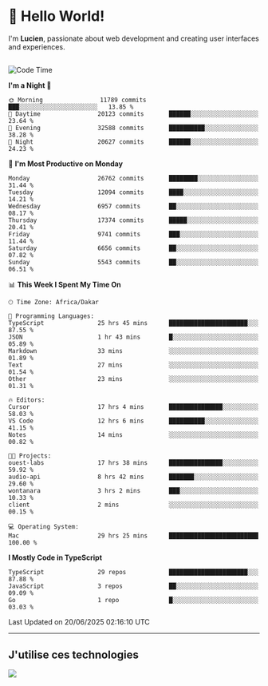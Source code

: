 # 👋 Hello World!

I'm **Lucien**, passionate about web development and creating user interfaces and experiences.

##

<!--START_SECTION:waka-->
![Code Time](http://img.shields.io/badge/Code%20Time-3%2C220%20hrs%2029%20mins-blue)

**I'm a Night 🦉** 

```text
🌞 Morning                11789 commits       ███░░░░░░░░░░░░░░░░░░░░░░   13.85 % 
🌆 Daytime                20123 commits       ██████░░░░░░░░░░░░░░░░░░░   23.64 % 
🌃 Evening                32588 commits       ██████████░░░░░░░░░░░░░░░   38.28 % 
🌙 Night                  20627 commits       ██████░░░░░░░░░░░░░░░░░░░   24.23 % 
```
📅 **I'm Most Productive on Monday** 

```text
Monday                   26762 commits       ████████░░░░░░░░░░░░░░░░░   31.44 % 
Tuesday                  12094 commits       ████░░░░░░░░░░░░░░░░░░░░░   14.21 % 
Wednesday                6957 commits        ██░░░░░░░░░░░░░░░░░░░░░░░   08.17 % 
Thursday                 17374 commits       █████░░░░░░░░░░░░░░░░░░░░   20.41 % 
Friday                   9741 commits        ███░░░░░░░░░░░░░░░░░░░░░░   11.44 % 
Saturday                 6656 commits        ██░░░░░░░░░░░░░░░░░░░░░░░   07.82 % 
Sunday                   5543 commits        ██░░░░░░░░░░░░░░░░░░░░░░░   06.51 % 
```


📊 **This Week I Spent My Time On** 

```text
🕑︎ Time Zone: Africa/Dakar

💬 Programming Languages: 
TypeScript               25 hrs 45 mins      ██████████████████████░░░   87.55 % 
JSON                     1 hr 43 mins        █░░░░░░░░░░░░░░░░░░░░░░░░   05.89 % 
Markdown                 33 mins             ░░░░░░░░░░░░░░░░░░░░░░░░░   01.89 % 
Text                     27 mins             ░░░░░░░░░░░░░░░░░░░░░░░░░   01.54 % 
Other                    23 mins             ░░░░░░░░░░░░░░░░░░░░░░░░░   01.31 % 

🔥 Editors: 
Cursor                   17 hrs 4 mins       ███████████████░░░░░░░░░░   58.03 % 
VS Code                  12 hrs 6 mins       ██████████░░░░░░░░░░░░░░░   41.15 % 
Notes                    14 mins             ░░░░░░░░░░░░░░░░░░░░░░░░░   00.82 % 

🐱‍💻 Projects: 
ouest-labs               17 hrs 38 mins      ███████████████░░░░░░░░░░   59.92 % 
audio-api                8 hrs 42 mins       ███████░░░░░░░░░░░░░░░░░░   29.60 % 
wontanara                3 hrs 2 mins        ███░░░░░░░░░░░░░░░░░░░░░░   10.33 % 
client                   2 mins              ░░░░░░░░░░░░░░░░░░░░░░░░░   00.15 % 

💻 Operating System: 
Mac                      29 hrs 25 mins      █████████████████████████   100.00 % 
```

**I Mostly Code in TypeScript** 

```text
TypeScript               29 repos            ██████████████████████░░░   87.88 % 
JavaScript               3 repos             ██░░░░░░░░░░░░░░░░░░░░░░░   09.09 % 
Go                       1 repo              █░░░░░░░░░░░░░░░░░░░░░░░░   03.03 % 
```




 Last Updated on 20/06/2025 02:16:10 UTC
<!--END_SECTION:waka-->
---

## J'utilise ces technologies

<p align="left">
  <a href="https://skillicons.dev">
    <img src="https://skillicons.dev/icons?i=ts,js,go,ruby,css,scss,tailwind,react,vite,nextjs,docker,figma,ableton" />
  </a>
</p>

